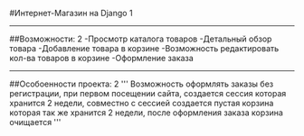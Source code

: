 #Интернет-Магазин на Django 1

---

##Возможности: 2
    -Просмотр каталога товаров
    -Детальный обзор товара
    -Добавление товара в корзине
    -Возможность редактировать кол-ва товаров в корзине
    -Оформление заказа

---

##Особоенности проекта: 2
'''
Возможность оформлять заказы без регистрации, при первом посещении сайта,
создается сессия которая хранится 2 недели,
совместно с сессией создается пустая корзина которая так же хранится 2 недели,
после оформления заказа корзина очищается
'''